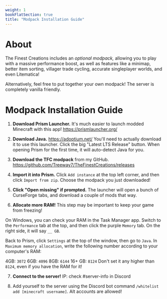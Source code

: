 ```yaml
---
weight: 1
bookFlatSection: true
title: "Modpack Installation Guide"
---
```


# About

The Finest Creations includes an *optional modpack,* allowing you to play with a massive performance boost, as well as features like a minimap, better item sorting, villager trade cycling, accurate singleplayer worlds, and even Litematica!

Alternatively, feel free to put together your own modpack! The server is completely vanilla friendly.


# Modpack Installation Guide

1. **Download Prism Launcher.** It's much easier to launch modded Minecraft with this app!
https://prismlauncher.org/

2. **Download Java.**
<https://adoptium.net/>
You'll need to actually download it to use this launcher.
Click the big "Latest LTS Release" button.
When opening Prism for the first time, it will auto-detect Java for you.

3. **Download the TFC modpack** from my GitHub.
<https://github.com/Treeway7/TheFinestCreations/releases>

4. **Import it into Prism.** Click `Add instance` at the top left corner, and then click `Import from zip`. Choose the modpack you just downloaded!

5. **Click "Open missing" if prompted.** The launcher will open a bunch of CurseForge tabs, and download a couple of mods that way.

6. **Allocate more RAM!** This step may be important to keep your game from freezing!

On Windows, you can check your RAM in the Task Manager app. Switch to the `Performance` tab at the top, and then click the purple `Memory` tab. On the right side, it will say `__ GB`.

Back to Prism, click `Settings` at the top of the window, then go to `Java`.
In `Maximum memory allocation`, write the following number according to your computer's RAM:

4GB: `3072`
6GB: `4096`
8GB: `6144`
16+ GB: `8124`
Don't set it any higher than `8124`, even if you have the RAM for it!

7. **Connect to the server!**
IP: check #server-info in Discord

8. Add yourself to the server using the Discord bot command `/whitelist add [minecraft username]`. Alt accounts are allowed!